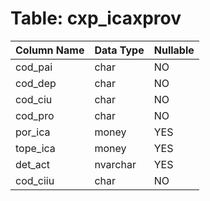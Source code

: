 # Table: cxp_icaxprov

| Column Name | Data Type | Nullable |
|-------------|-----------|----------|
| cod_pai | char | NO |
| cod_dep | char | NO |
| cod_ciu | char | NO |
| cod_pro | char | NO |
| por_ica | money | YES |
| tope_ica | money | YES |
| det_act | nvarchar | YES |
| cod_ciiu | char | NO |
